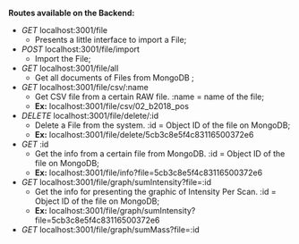 **Routes available on the Backend:**

* *GET* localhost:3001/file
  * Presents a little interface to import a File;
* *POST* localhost:3001/file/import
  * Import the File;
* *GET* localhost:3001/file/all
  * Get all documents of Files from MongoDB ;
* *GET* localhost:3001/file/csv/:name
  * Get CSV file from a certain RAW file. :name = name of the file;
  * **Ex:** localhost:3001/file/csv/02_b2018_pos
* *DELETE* localhost:3001/file/delete/:id
  * Delete a File from the system. :id = Object ID of the file on MongoDB;
  * **Ex:** localhost:3001/file/delete/5cb3c8e5f4c83116500372e6
* *GET* :id
  * Get the info from a certain file from MongoDB. :id = Object ID of the file on MongoDB;
  * **Ex:** localhost:3001/file/info?file=5cb3c8e5f4c83116500372e6
* *GET* localhost:3001/file/graph/sumIntensity?file=:id
  * Get the info for presenting the graphic of Intensity Per Scan. :id = Object ID of the file on MongoDB;
  * **Ex:** localhost:3001/file/graph/sumIntensity?file=5cb3c8e5f4c83116500372e6
* *GET* localhost:3001/file/graph/sumMass?file=:id
